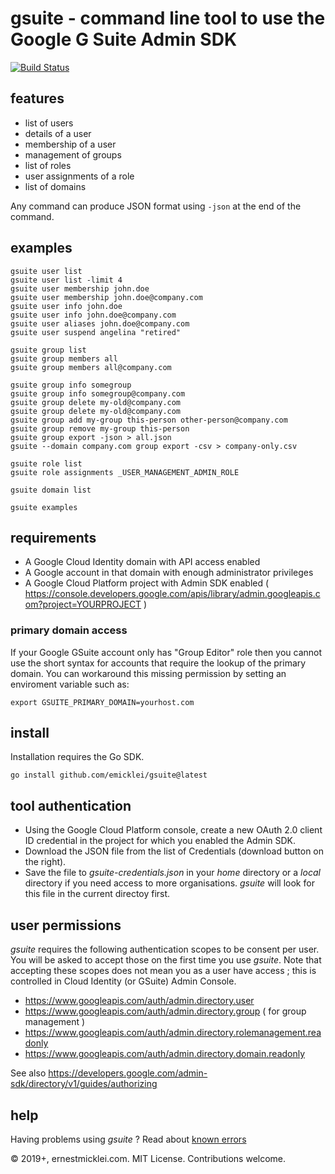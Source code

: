 # gsuite - command line tool to use the Google G Suite Admin SDK

[![Build Status](https://travis-ci.org/emicklei/gsuite.png)](https://travis-ci.org/emicklei/gsuite)

## features

- list of users
- details of a user
- membership of a user
- management of groups
- list of roles
- user assignments of a role
- list of domains

Any command can produce JSON format using `-json` at the end of the command.

## examples

    gsuite user list
    gsuite user list -limit 4
    gsuite user membership john.doe
    gsuite user membership john.doe@company.com
    gsuite user info john.doe
    gsuite user info john.doe@company.com
    gsuite user aliases john.doe@company.com
    gsuite user suspend angelina "retired"

    gsuite group list    
    gsuite group members all
    gsuite group members all@company.com

    gsuite group info somegroup
    gsuite group info somegroup@company.com
    gsuite group delete my-old@company.com
    gsuite group delete my-old@company.com
    gsuite group add my-group this-person other-person@company.com
    gsuite group remove my-group this-person
    gsuite group export -json > all.json    
    gsuite --domain company.com group export -csv > company-only.csv

    gsuite role list
    gsuite role assignments _USER_MANAGEMENT_ADMIN_ROLE
   
    gsuite domain list

    gsuite examples

## requirements

- A Google Cloud Identity domain with API access enabled
- A Google account in that domain with enough administrator privileges
- A Google Cloud Platform project with Admin SDK enabled ( https://console.developers.google.com/apis/library/admin.googleapis.com?project=YOURPROJECT )

### primary domain access

If your Google GSuite account only has "Group Editor" role then you cannot use the short syntax for accounts that require the lookup of the primary domain. You can workaround this missing permission by setting an enviroment variable such as:

    export GSUITE_PRIMARY_DOMAIN=yourhost.com

## install

Installation requires the Go SDK.

    go install github.com/emicklei/gsuite@latest 

## tool authentication

- Using the Google Cloud Platform console, create a new OAuth 2.0 client ID credential in the project for which you enabled the Admin SDK.
- Download the JSON file from the list of Credentials (download button on the right).
- Save the file to *gsuite-credentials.json* in your *home* directory or a *local* directory if you need access to more organisations. *gsuite* will look for this file in the current directoy first.

## user permissions

*gsuite* requires the following authentication scopes to be consent per user.
You will be asked to accept those on the first time you use *gsuite*.
Note that accepting these scopes does not mean you as a user have access ; this is controlled in Cloud Identity (or GSuite) Admin Console.

- https://www.googleapis.com/auth/admin.directory.user
- https://www.googleapis.com/auth/admin.directory.group ( for group management )
- https://www.googleapis.com/auth/admin.directory.rolemanagement.readonly
- https://www.googleapis.com/auth/admin.directory.domain.readonly

See also https://developers.google.com/admin-sdk/directory/v1/guides/authorizing

## help

Having problems using *gsuite* ? Read about [known errors](/errors.md)

&copy; 2019+, ernestmicklei.com. MIT License. Contributions welcome.
